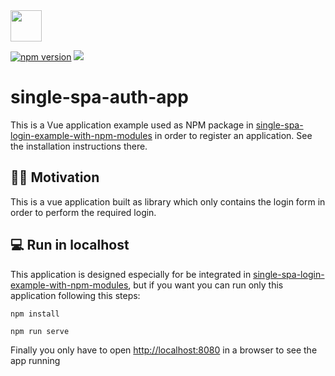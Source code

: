 <img src="https://single-spa.js.org/img/logo-white-bgblue.svg" width="50" height="50">

[![npm version](https://img.shields.io/npm/v/single-spa-auth-app.svg?style=flat-square)](https://www.npmjs.org/package/single-spa-auth-app)
[![](https://data.jsdelivr.com/v1/package/npm/single-spa-auth-app/badge)](https://www.jsdelivr.com/package/npm/single-spa-auth-app)

# single-spa-auth-app

This is a Vue application example used as NPM package in [single-spa-login-example-with-npm-modules](https://github.com/jualoppaz/single-spa-login-example-with-npm-modules) in order to register an application. See the installation instructions there.

## ✍🏻 Motivation

This is a vue application built as library which only contains the login form in order to perform the required login.

## 💻 Run in localhost

This application is designed especially for be integrated in [single-spa-login-example-with-npm-modules](https://github.com/jualoppaz/single-spa-login-example-with-npm-modules), but if you want you can run only this application following this steps:

```
npm install
```

```
npm run serve
```

Finally you only have to open [http://localhost:8080](http://localhost:8080) in a browser to see the app running

